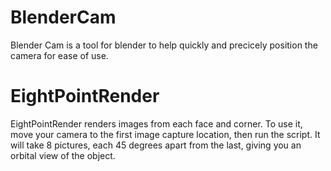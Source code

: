 # BlenderCam

Blender Cam is a tool for blender to help quickly and precicely position the camera for ease of use.

# EightPointRender

EightPointRender renders images from each face and corner. To use it, move your camera to the first image capture location, then run the script. It will take 8 pictures, each 45 degrees apart from the last, giving you an orbital view of the object.

